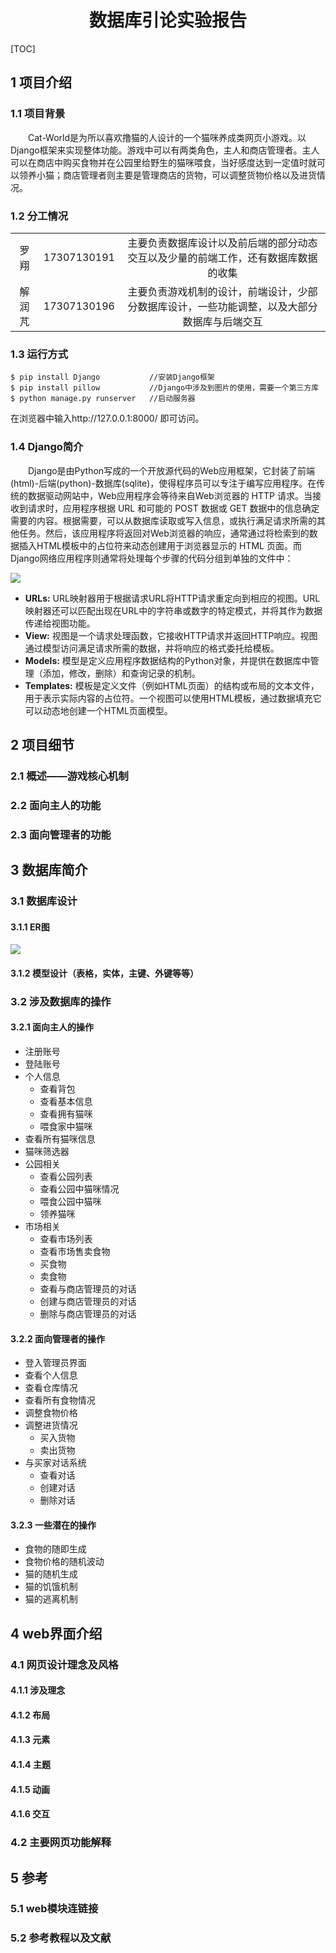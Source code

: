 # <center>数据库引论实验报告</center>

[TOC]

## 1 项目介绍

### 1.1 项目背景

　　Cat-World是为所以喜欢撸猫的人设计的一个猫咪养成类网页小游戏。以Django框架来实现整体功能。游戏中可以有两类角色，主人和商店管理者。主人可以在商店中购买食物并在公园里给野生的猫咪喂食，当好感度达到一定值时就可以领养小猫；商店管理者则主要是管理商店的货物，可以调整货物价格以及进货情况。

### 1.2 分工情况

|  |  |  |
| :--: | :--: | :--: |
| 罗翔 | 17307130191 | 主要负责数据库设计以及前后端的部分动态交互以及少量的前端工作，还有数据库数据的收集 |
| 解润芃 |17307130196 | 主要负责游戏机制的设计，前端设计，少部分数据库设计，一些功能调整，以及大部分数据库与后端交互 |

### 1.3 运行方式

```
$ pip install Django 		   //安装Django框架
$ pip install pillow		   //Django中涉及到图片的使用，需要一个第三方库
$ python manage.py runserver   //启动服务器
```

在浏览器中输入http://127.0.0.1:8000/ 即可访问。

### 1.4 Django简介

　　Django是由Python写成的一个开放源代码的Web应用框架，它封装了前端(html)-后端(python)-数据库(sqlite)，使得程序员可以专注于编写应用程序。在传统的数据驱动网站中，Web应用程序会等待来自Web浏览器的 HTTP 请求。当接收到请求时，应用程序根据 URL 和可能的 POST 数据或 GET 数据中的信息确定需要的内容。根据需要，可以从数据库读取或写入信息，或执行满足请求所需的其他任务。然后，该应用程序将返回对Web浏览器的响应，通常通过将检索到的数据插入HTML模板中的占位符来动态创建用于浏览器显示的 HTML 页面。而Django网络应用程序则通常将处理每个步骤的代码分组到单独的文件中：

<img src="https://gitee.com/sunflower_wiki/Pictures-For-Lab/raw/master/Database/basic-django.png" >

- **URLs:** URL映射器用于根据请求URL将HTTP请求重定向到相应的视图。URL映射器还可以匹配出现在URL中的字符串或数字的特定模式，并将其作为数据传递给视图功能。
- **View:**  视图是一个请求处理函数，它接收HTTP请求并返回HTTP响应。视图通过模型访问满足请求所需的数据，并将响应的格式委托给模板。
- **Models:**  模型是定义应用程序数据结构的Python对象，并提供在数据库中管理（添加，修改，删除）和查询记录的机制。
- **Templates:** 模板是定义文件（例如HTML页面）的结构或布局的文本文件，用于表示实际内容的占位符。一个视图可以使用HTML模板，通过数据填充它可以动态地创建一个HTML页面模型。



## 2 项目细节

### 2.1 概述——游戏核心机制

### 2.2 面向主人的功能

### 2.3 面向管理者的功能


## 3 数据库简介

### 3.1 数据库设计

#### 3.1.1 ER图

  <img src="https://gitee.com/sunflower_wiki/Pictures-For-Lab/raw/master/Database/ER%20picture.jpg">

#### 3.1.2 模型设计（表格，实体，主键、外键等等）

### 3.2 涉及数据库的操作

#### 3.2.1 面向主人的操作

- 注册账号
- 登陆账号
- 个人信息
  - 查看背包
  - 查看基本信息
  - 查看拥有猫咪
  - 喂食家中猫咪
- 查看所有猫咪信息
- 猫咪筛选器
- 公园相关
  - 查看公园列表
  - 查看公园中猫咪情况
  - 喂食公园中猫咪
  - 领养猫咪
- 市场相关
  - 查看市场列表
  - 查看市场售卖食物
  - 买食物
  - 卖食物
  - 查看与商店管理员的对话
  - 创建与商店管理员的对话
  - 删除与商店管理员的对话

#### 3.2.2 面向管理者的操作

- 登入管理员界面
- 查看个人信息
- 查看仓库情况
- 查看所有食物情况
- 调整食物价格
- 调整进货情况
  - 买入货物
  - 卖出货物
- 与买家对话系统
  - 查看对话
  - 创建对话
  - 删除对话

#### 3.2.3 一些潜在的操作

- 食物的随即生成
- 食物价格的随机波动
- 猫的随机生成
- 猫的饥饿机制
- 猫的逃离机制

## 4 web界面介绍

### 4.1 网页设计理念及风格

#### 4.1.1 涉及理念

#### 4.1.2 布局 

#### 4.1.3 元素

#### 4.1.4 主题

#### 4.1.5 动画

#### 4.1.6 交互

### 4.2 主要网页功能解释

## 5 参考

### 5.1 web模块连链接

### 5.2 参考教程以及文献



